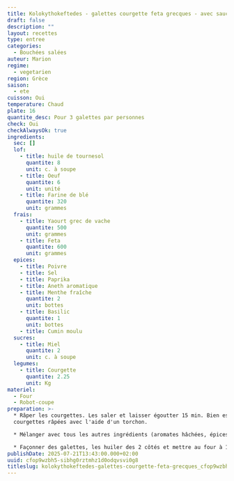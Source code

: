 ```yaml
---
title: Kolokythokeftedes - galettes courgette feta grecques - avec sauce blanche
draft: false
description: ""
layout: recettes
type: entree
categories:
  - Bouchées salées
auteur: Marion
regime:
  - vegetarien
region: Grèce
saison:
  - ete
cuisson: Oui
temperature: Chaud
plate: 16
quantite_desc: Pour 3 galettes par personnes
check: Oui
checkAlwaysOk: true
ingredients:
  sec: []
  lof:
    - title: huile de tournesol
      quantite: 8
      unit: c. à soupe
    - title: Oeuf
      quantite: 6
      unit: unité
    - title: Farine de blé
      quantite: 320
      unit: grammes
  frais:
    - title: Yaourt grec de vache
      quantite: 500
      unit: grammes
    - title: Feta
      quantite: 600
      unit: grammes
  epices:
    - title: Poivre
    - title: Sel
    - title: Paprika
    - title: Aneth aromatique
    - title: Menthe fraîche
      quantite: 2
      unit: bottes
    - title: Basilic
      quantite: 1
      unit: bottes
    - title: Cumin moulu
  sucres:
    - title: Miel
      quantite: 2
      unit: c. à soupe
  legumes:
    - title: Courgette
      quantite: 2.25
      unit: Kg
materiel:
  - Four
  - Robot-coupe
preparation: >-
  * Râper les courgettes. Les saler et laisser égoutter 15 min. Bien essorer les
  courgettes râpées avec l'aide d'un torchon.

  * Mélanger avec tous les autres ingrédients (aromates hâchées, épices, feta, oeufs battus, farine) sauf le miel et le yaourt qui sont pour la sauce et l'huile qui est pour la cuisson. Normalement pas besoin de re saler, la feta sale  beaucoup et les courgettes sont salées par la première étape.

  * Façonner des galettes, les huiler des 2 côtés et mettre au four à 180°C 20-30 minutes en retournant à mi-cuisson. Pour aller plus vite il est possible de plutôt faire des plaques entières qu'on découpe en parts carrées après ou avant la cuisson avec un couteau.
publishDate: 2025-07-21T13:43:00.000+02:00
uuid: cfop9wzbh5-sibhg0rztmhz1d0odqvsvi0g8
titleslug: kolokythokeftedes-galettes-courgette-feta-grecques_cfop9wzbh5-sibhg0rztmhz1d0odqvsvi0g8
---
```

